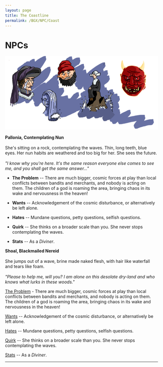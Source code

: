 ```yaml
---
layout: page
title: The Coastline
permalink: /BGX/NPC/Coast
---
```


# NPCs

<img src="/images/NPC_Coast.png" alt="Coast NPC">

<span class="NPC"> **Pallonia, Contemplating Nun**<br><br>She's sitting on a rock, contemplating the waves. Thin, long teeth, blue eyes. Her nun habits are weathered and too big for her. She sees the future.<br><br>*"I know why you're here. It's the same reason everyone else comes to see me, and you shall get the same answer..."*</span>

- **The Problem** -- There are much bigger, cosmic forces at play than local conflicts between bandits and merchants, and nobody is acting on them. The children of a god is roaming the area, bringing chaos in its wake and nervousness in the heaven!

- **Wants** -- Acknowledgement of the cosmic disturbance, or alternatively be left alone.

- **Hates** -- Mundane questions, petty questions, selfish questions.

- **Quirk** -- She thinks on a broader scale than you. She never stops contemplating the waves.

- **Stats** -- As a *Diviner*.

<span class="NPC"> **Shoal, Blackmailed Nereid**<br><br>She jumps out of a wave, brine made naked flesh, with hair like waterfall and tears like foam.<br><br>*"Please to help me, will you? I am alone on this desolate dry-land and who knows what lurks in these woods."*</span>

<ins>The Problem</ins> - There are much bigger, cosmic forces at play than local conflicts between bandits and merchants, and nobody is acting on them. The children of a god is roaming the area, bringing chaos in its wake and nervousness in the heaven!

<ins>Wants</ins> -- Acknowledgement of the cosmic disturbance, or alternatively be left alone.

<ins>Hates</ins> -- Mundane questions, petty questions, selfish questions.

<ins>Quirk</ins> -- She thinks on a broader scale than you. She never stops contemplating the waves.

<ins>Stats</ins> -- As a *Diviner*.

---
